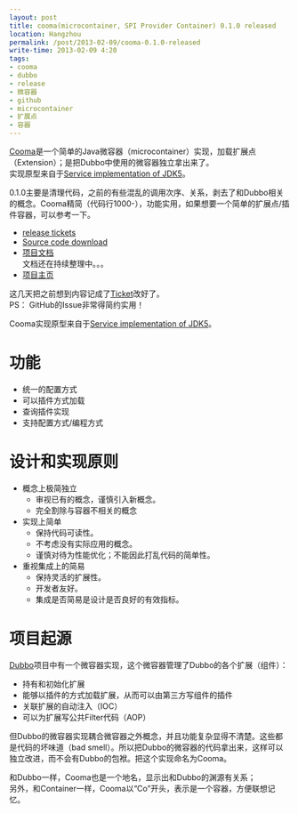 ```yaml
---
layout: post
title: cooma(microcontainer, SPI Provider Container) 0.1.0 released
location: Hangzhou
permalink: /post/2013-02-09/cooma-0.1.0-released
write-time: 2013-02-09 4:20
tags:
- cooma
- dubbo
- release
- 微容器
- github
- microcontainer
- 扩展点
- 容器
---
```


[Cooma](https://github.com/metaframe/cooma "Cooma")是一个简单的Java微容器（microcontainer）实现，加载扩展点（Extension）；是把Dubbo中使用的微容器独立拿出来了。  
实现原型来自于[Service implementation of JDK5](http://java.sun.com/j2se/1.5.0/docs/guide/jar/jar.html#Service%20Provider)。

0.1.0主要是清理代码，之前的有些混乱的调用次序、关系，剥去了和Dubbo相关的概念。Cooma精简（代码行1000-），功能实用，如果想要一个简单的扩展点/插件容器，可以参考一下。

- [release tickets](https://github.com/metaframe/cooma/issues?milestone=1&page=1&sort=created&state=closed)
- [Source code download](https://github.com/metaframe/cooma/tags)
- [项目文档](https://github.com/metaframe/cooma/wiki)  
文档还在持续整理中。。。
- [项目主页](https://github.com/metaframe/cooma)


这几天把之前想到内容记成了[Ticket](https://github.com/metaframe/cooma/issues "Ticket")改好了。   
PS： GitHub的Issue非常得简约实用！

Cooma实现原型来自于[Service implementation of JDK5](http://java.sun.com/j2se/1.5.0/docs/guide/jar/jar.html#Service%20Provider)。

功能
==========================

* 统一的配置方式
* 可以插件方式加载
* 查询插件实现
* 支持配置方式/编程方式

<!--excerpt-->

设计和实现原则
==========================

* 概念上极简独立
	* 审视已有的概念，谨慎引入新概念。
	* 完全割除与容器不相关的概念
* 实现上简单
	* 保持代码可读性。
	* 不考虑没有实际应用的概念。
	* 谨慎对待为性能优化；不能因此打乱代码的简单性。
* 重视集成上的简易
	* 保持灵活的扩展性。
	* 开发者友好。
	* 集成是否简易是设计是否良好的有效指标。

项目起源
==========================

[Dubbo](http://code.alibabatech.com/wiki/display/dubbo)项目中有一个微容器实现，这个微容器管理了Dubbo的各个扩展（组件）：

- 持有和初始化扩展
- 能够以插件的方式加载扩展，从而可以由第三方写组件的插件
- 关联扩展的自动注入（IOC）
- 可以为扩展写公共Filter代码（AOP）

但Dubbo的微容器实现耦合微容器之外概念，并且功能复杂显得不清楚。这些都是代码的坏味道（bad smell）。所以把Dubbo的微容器的代码拿出来，这样可以独立改进，而不会有Dubbo的包袱。把这个实现命名为Cooma。

和Dubbo一样，Cooma也是一个地名，显示出和Dubbo的渊源有关系；  
另外，和Container一样，Cooma以“Co”开头，表示是一个容器，方便联想记忆。